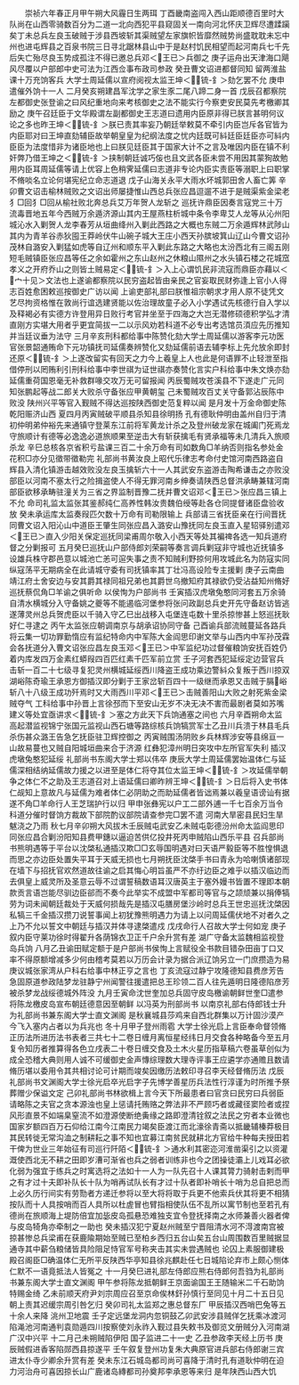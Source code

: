 <!-- { "loadSidebar": true } -->
　　崇祯六年春正月甲午朔大风霾日生两珥  丁酉畿南盗闯入西山距顺德百里时大队尚在山西零骑数百分为二道一北向西犯平县窥固关一南向河北怀庆卫辉尽遭蹂躏矣丁未总兵左良玉破贼于涉县西坡斩其渠贼望左家旗帜皆靡然贼势尚盛耽耽未忘中州也进屯辉县之百泉书院三日寻北踞林县山中于是赵村饥民相望而起河南兵七千先后失亡殆尽良玉势成孤注不得已邀总兵邓＜王已＞兵御之  庚子运舟出天津海口飓风尽覆以户部郎中史可法为江西佥事布政司参政  癸丑曹文诏进都督同知  留两淮盐课十万充饷客兵  大学士周延儒以宣府阅视太监王坤＜锍-釒＞劾乞罢不允  庚申遣催外饷十一人  二月癸亥朔建昌军沈学之家生豕二尾八蹄二身一首  戊辰召都察院左都御史张登谕之曰风纪重地向来考核御史之法不能实行今察吏安民莫先考檄卿其励之  庚午召廷臣于文华殿谓左副都御史王志道曰遗用内臣原非得已朕言甚明何议论之多也昨王坤＜锍-釒＞朕已责其率妄乃朝廷举敕莫不牵引内臣岂斥各官皆为内臣耶对曰王坤直劾辅臣故举朝皇皇为纪纲法度之忧内廷既可紏廷臣廷臣亦可紏内臣臣为法度惜非为诸臣地也上曰朕见廷臣其于国家大计不之言及唯因内臣在镇不利奸弊乃借王坤之＜锍-釒＞挟制朝廷诚巧侫也且文武各臣未尝不用因其蒙狥故勉用内臣耳周延儒等请上优容上色稍霁延儒曰志道非专论内臣实责臣等溺职上曰职掌不脩啖名立论何堪宪纪立命志道退  戊子山海关永平大雨水坏城郭田舍人畜亡筭  辛卯曹文诏击榆林贼败之文诏出师屡捷惟山西总兵张应昌逗遛不进于是贼渠紫金梁老犭□回犭□回从榆社败北奔总兵艾万年贺人龙斩之  巡抚许鼎臣因奏言寇党三十万流毒晋地五年今西贼万余遁济源山其内王屋燕柱析城中条令李卑艾人龙等从沁州阳城沁水入剿贺人龙李春芳从垣曲绛州入剿此西路之大概也东贼二万余遁辉林武陟山其内为青羊谷赤狄囤王莽岭伏牛山碗子城大王庄小西天孙膑坡箕山辽山今曹文诏孙茂林自潞安入剿猛如虎等自辽州和顺东平入剿此东路之大略也太汾西北有三阁五刚短毛贼镇臣张应昌等任之余如霍州之东山赵州之休粮山隰州之水头镇石楼之花城窊孝义之开府乔山之则皆土贼易定＜锍-釒＞入上心谓饥民非流寇而鼎臣亦藉以＜宀十见＞文法也上遂谕都察院以民穷盗起皆由亲民之官妄取民财弥逢上官小人得志百姓愈困敕巡按御史广访以闻  上谕吏部礼部曰朕惟祖宗朝求才用人原不徒凭文艺尽拘资格惟在敦尚行谊选建贤能以佐治理故童子必入小学遇试先核德行自入学以及释褐必有实德方许登用异日败行考官并坐至于四海之大岂无潜修硕德积学弘才清直刚方实堪大用者乎更宜简拔一二以示风劝若科道不必专出考选馆员湏应先历推知并当廷议垂为法守  三月辛亥刑科都给事中陈赞化劾大学士周延儒以游客李元功医官张景韶通贿命下元功镇抚司延儒奏辨赞化又劾延儒前语去辅李标上先允放余即封还原＜锍-釒＞上遂改留实有回天之力今上羲皇上人也此是何语罪不止轻泄至指借停刑以罔贿利引刑科给事中李世祺为证世祺亦奏赞化言实户科给事中朱文焕亦劾延儒重荷国恩毫无补救群喙交攻万无可留报闻  丙辰蜀贼攻苍溪县不下遂走广元同知张鹏起等战二郎关大败杀守备张应甲黄朝玺  己未蜀贼攻百丈关守备郭沾辰陈中败没  陕州兴平等官入觐贼不得达巡按陕西御史范复粹以闻  是月发十万金命御史陈乾阳赈济山西  夏四月丙寅贼破平顺县杀知县徐明扬  孔有德耿仲明由盖州自归于清初仲明弟仲裕先来通镇守登莱东江前将军黄龙计杀之及登州破龙家在城阖门死焉龙守旅顺计有德等必逸逸必道旅顺果至逆击大有斩获擒毛有贤承福等未几清兵入旅顺杀龙  辛巳总核各京省积亏盐课三百二十余万命有司如数角□羊纳否则指名参处金花积□亦分见徵带徵勒完  礼部尚书黄汝良上昭代乐律志考命付史馆河南西路盗自辉县入清化镇游击越效败没左良玉擒斩六十一人其武安东盗游击陶希谦击之亦败没部臣以河南不塞太行之险揖盗使人不得无罪河南乡绅奏请陕西总督洪承畴兼辖河南部臣欲移承畴驻潼关为三省之界监制晋豫二抚并曹文诏邓＜王已＞张应昌三镇上不允  命司礼监太监张其鉴郝纯仁高养性韩汝贵魏伯绶等赴各仓同提督诸臣盘验收放  癸未承运库太监奏叚匹欠数十万命有司勒限输上  兵部请三省抚臣亲在行间晋抚同曹文诏入阳沁山中道臣王肇生同张应昌入潞安山豫抚同左良玉直入星轺驿别遣邓＜王已＞直入少阳关保定巡抚同梁甫周尔敬入小西天等处其褊禆各选一知兵道府督之分剿报可  五月癸巳巡抚山户部侍郎刘荣嗣等奏言调兵剿寇非守城也近抚镇多设雄兵株守郡邑意以城池亡恙可逭失事之责不知贼利野掠何用攻城此名为防寇实同纵寇荡平无期病全在此请城守委有司抚镇率其丁壮冯高设险专主援剿  庚子云南曲靖江府土舍安边与安其爵其禄同祖兄弟也其爵世乌撤知府其禄欲仍受沾益知州脩好巡抚蔡侃角□羊谕之俱听命  以侯恂为户部尚书  壬寅插汉虎墩兔憨同河套五万余骑自清水横城分入守备姚之夔等不能遏临河堡参将张问政副总兵史开先守备赵访皆逃遂薄灵州总兵贺虎臣以千骑入守乙巳出战移入屯堡连屯数十里杀掠惨甚上怒巡抚耿好仁寻逮之  丙午太监张应朝调南京与胡承诏协同守备  己酉谕兵部流贼蔓延各路兵将云集一切功罪勤惰应有监纪特命内中军陈大金阎思印谢文举与山西内中军孙茂霖会各抚道分入曹文诏张应昌左良玉邓＜王已＞中军监纪功过督催粮饷安抚百姓仍着内库发四万金素红蟒叚四百匹红素千匹军前立赏  壬子河套西犯延绥定边营官兵击斩一百二十七级寻复犯灵州横城延绥西川降盗王成功乘边警紏众复叛于西川掠双湖峪陈奇瑜王承恩方御插汉即分剿于王家岔斩百四十一级继而承恩又击贼于膈峪斩八十八级王成功歼焉时又大雨西川平邓＜王已＞击贼善阳山大败之射死紫金梁贼夺气  工科给事中孙晋上言徐邳而下至安山无岁不决无决不害而最剧者莫如苏嘴建义等处宜亟讲求＜锍-釒＞塞之方此天下兵饷通塞之间也  六月辛酉朔命太监高起潜监视锦宁张国元监视山西石塘等路综核兵饷犒赏军士乙丑川兵溃于林县毛兵杀伤甚众潞王告急乞抚臣驻卫辉控御之  丙寅贼围汤阴败乡兵林辉涉安等县绵亘一山故易蔓也又贼自阳城垣曲来合于济源  红彝犯漳州明日突攻中左所官军失利  插汉虎墩兔憨犯延绥  礼部尚书东阁大学士郑以伟卒  庚辰大学士周延儒罢始温体仁与延儒深相结纳延儒故力援之以进至是体仁将夺其位太监王坤＜锍-釒＞攻延儒举朝争之体仁不之助及王志道召对上语延儒曰卿昨辨王坤＜锍-釒＞日后将入史书体仁觇知上意故凡与延儒为难者体仁必阴助之而助延儒者皆诎焉兼以羲皇语谤讪有据遂不角□羊命行人王芝瑞护行以归  甲申张彝宪以户工二部外逋一千七百余万当令科道分催时督饷方裁故下部院酌议部院请查参完□罢不遣  河南大旱密县民妇生旱魃浇之乃雨  秋七月辛卯朔大风拔木壬辰贼屯武安乙未贼屯彰德汾州命太监阎思印同张应昌合剿汾阳知县费甲鏸以逼迫苦供亿投井死丙申贼陷山西乐平县  召兵部尚书熊明遇等于平台以沈棨私通插汉欺□□玄辱国明遇对曰天语严毅臣等不胜惶惧退而思之亦边臣处置失平耳于天威无损也七月朔抚臣沈棨手书曰青永为哈喇慎诸部现在墙下与招抚官欢然道故往谕之启其悔心明旨虽严不亦纡边臣之难乎以插汉临边而去俱皇上威灵所及圣意云辱不过谓誓稿数语耳汉唐英主于塞外嫚书皆置不理即本朝款贡言语岂能尽驯边臣郤而不奏今此举实不成盟中军都司等官与之颉颃兼以捐俸犒劳为词未闻朝廷裁处于天威何损哉先是插汉屯膳房堡沙岭时总兵王世忠巡抚沈棨因私犒三千金插汉攒刀说誓事闻上初犹豫熊明遇力为请上以问周延儒伏地不对者久之上乃不允以誓文中朝廷与插汉并体寻逮棨遣戍  戊戌命行人召故大学士何如宠  庚子叙内臣守莱功徐时得翟升各荫锦衣卫正千户余升赏有差  湖广守备太监魏相监视登岛兵饷  八月乙丑谕田赋定额于是户部尚书侯恂上言赋役全书款目错杂田亩丁口又率不得原额增减多少何由稽考莫若以万历会计录为据合派辽饷另立一门庶攒造为易  庚议城张家湾从户科右给事中林正亨之言也  丁亥流寇过静宁攻隆德知县费彦芳告急固原道参政陆梦龙驻静宁州闻警往援遣把总王珍领二百人往先遁明日隆德陷彦芳被杀梦龙战绥德城外阵没  九月壬寅命沈世奎加总兵固守皮岛檄谕朝鲜世奎□遣参将陈龙檄皮岛宣布朝廷德意因至朝鲜  以冯英为刑部尚书  以南京礼部右侍郎钱士升为礼部尚书兼东阁大学士直文渊阁  是秋襄城县莎鸡来自西北群集以万计固沙漠产今飞入塞内占者以为兵兆也  冬十月甲子登州雨雹  大学士徐光启上言臣奉命督领脩正历法所进历法书表者三共七十二卷日缠月离恒星经纬日月交食各种略备今至五月复令知历者推算得各色立戌表二十卷日缠交食及土木火星历指草稿六卷虽草创似为成全恐稽大典则用人诚不可缓御史金声慱综理数大理寺评事王应遴学亦通赡且数请脩历堪以委用令其共相讨论可计期而竣矣因缴历法敕印寻召李天经督脩历法  戊辰礼部尚书文渊阁大学士徐光启卒光启字子先博学善星历兵法性行淳谨为时所推予祭葬赠少保谥文定  己卯礼部尚书林欲楫上言今天下所最患者曰官贪曰民穷曰兵弱臣请略陈之夫官之贪本源浊也皇上惩请托贿赂之弊法非不严顾巧者或藏径窦险者或捏风形直景不如端臬窒流不如澄源使断绝夤缘之路即澄清铨叙之法民之穷者本业微也国家岁额四百万石仰给江南今江南民力竭矣臣渡江而北濠徐青斋以抵畿辅榛莽极目其民转徙无常沟洫之制耕耘之事不知也宜募江南贫民就耕北方官给牛种每夫授田若干俾为世业三年始征有司巡行阡陌＜锍-釒＞通水利其密迩河淮凿渠引之以资灌溉使西北无不耕之田即岁漕可渐省也兵之弱者训练非也今之团操徒灞上儿戏耳必欲化弱为强宜于练兵之时寓选将之法如十一人为一队先召十人课其膂力骑射击剌而甲之有才过十夫即补队长十队为哨再试队长有才过十队者即补哨长十哨为总自把总而上必久历行间实有劳勚者方递迁参将以至大将将取于兵更不他索兵伏其将更不相猜按队而十人具按哨而百人具所以杜虗冒也臂指相使队伍不乱所以寓节制也至若孔有德尚在旅顺海上堤防倍宜加毖皮岛孤悬恐难独支宜令登抚择南之水师兼善火器者俾与皮岛犄角亦牵制之一助也  癸未插汉犯宁夏赵州贼至宁晋阻清水河不淂渡南宫被掠甚惨总兵梁甫在获鹿隃期始至贼已至柏乡西归五台山矣五台山周围数百里贼据显通寺其中薪刍粮储皆具险阻足恃官军号称夹击其实未尝遇贼也  论囚上素服御建极殿召阁臣□确温体仁无所平反陕西华亭知县徐兆麒赴任七日城陷论弃市上颇心恻体仁默不一语竟抵法人皆冤之  十一月癸巳进礼部左侍郎应熊右侍郎何吾驺为礼部尚书兼东阁大学士直文渊阁  甲午参将陈龙抵朝鲜王京面谕国王王随输米二千石助饷特赐金绮  乙未前顺天府尹刘宗周应召至京命俟林釬孙慎行至同见十月二十五日见朝上责其迟缓宗周引咎乞归  癸卯司礼太监郑之惠总督东厂  甲辰插汉西哨巴兔等五十余人来降  洮州卫地震  壬子定远堡龙洞内忽铜鼓乙卯武安涉县贼佯乞抚乘冰渡河陷渑池河南通判袁勋遁四川按察使刘永祚入觐过县失敕书及御览文册贼分入河南湖广汉中兴平  十二月己未朔贼陷伊阳  国子监进二十一史  乙丑参政李天经上历书  庚辰贼假进香客陷郧西县掠遂平  壬午叙复登州功复朱大典原官进兵部右侍郎谢三宾进太仆寺少卿余升赏有差  癸未东江石城岛都司尚可喜降于清时孔有道耿仲明在迫力河治舟可喜因掠长山广鹿诸岛縳都司孙奠邦李承恩等来归  是年陕西山西大饥
